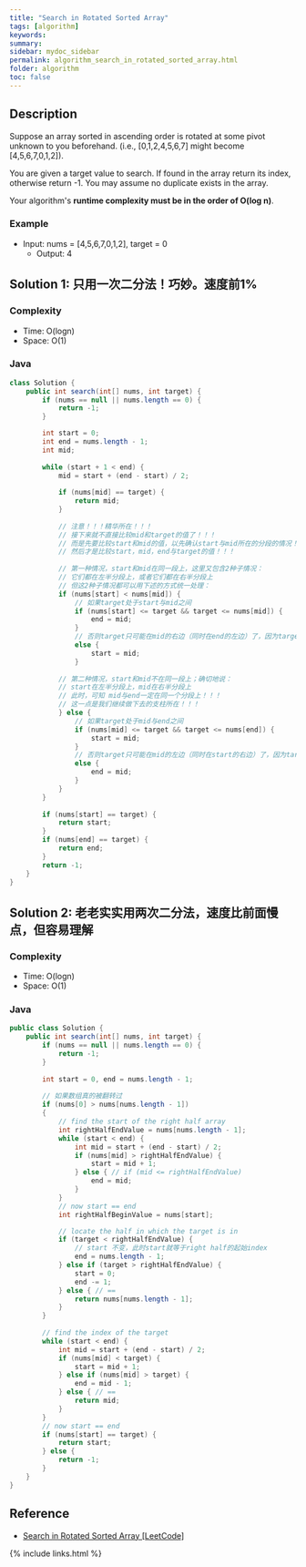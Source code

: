 ```yaml
---
title: "Search in Rotated Sorted Array"
tags: [algorithm]
keywords:
summary:
sidebar: mydoc_sidebar
permalink: algorithm_search_in_rotated_sorted_array.html
folder: algorithm
toc: false
---
```


## Description
Suppose an array sorted in ascending order is rotated at some pivot unknown to you beforehand. 
(i.e., [0,1,2,4,5,6,7] might become [4,5,6,7,0,1,2]).

You are given a target value to search. If found in the array return its index, otherwise return -1.
You may assume no duplicate exists in the array.

Your algorithm's **runtime complexity must be in the order of O(log n)**.

### Example
* Input: nums = [4,5,6,7,0,1,2], target = 0
  * Output: 4

## Solution 1: 只用一次二分法！巧妙。速度前1%

### Complexity
* Time: O(logn)
* Space: O(1)

### Java
```java
class Solution {
    public int search(int[] nums, int target) {
        if (nums == null || nums.length == 0) {
            return -1;
        }

        int start = 0;
        int end = nums.length - 1;
        int mid;
        
        while (start + 1 < end) {
            mid = start + (end - start) / 2;
            
            if (nums[mid] == target) {
                return mid;
            }
            
            // 注意！！！精华所在！！！
            // 接下来就不直接比较mid和target的值了！！！
            // 而是先要比较start和mid的值，以先确认start与mid所在的分段的情况！！！
            // 然后才是比较start，mid，end与target的值！！！
            
            // 第一种情况，start和mid在同一段上，这里又包含2种子情况：
            // 它们都在左半分段上，或者它们都在右半分段上
            // 但这2种子情况都可以用下述的方式统一处理：
            if (nums[start] < nums[mid]) {
                // 如果target处于start与mid之间
                if (nums[start] <= target && target <= nums[mid]) {
                    end = mid;
                } 
                // 否则target只可能在mid的右边（同时在end的左边）了，因为target不可能在start的左边
                else {
                    start = mid;
                }
            
            // 第二种情况，start和mid不在同一段上；确切地说：
            // start在左半分段上，mid在右半分段上
            // 此时，可知 mid与end一定在同一个分段上！！！
            // 这一点是我们继续做下去的支柱所在！！！
            } else {
                // 如果target处于mid与end之间
                if (nums[mid] <= target && target <= nums[end]) {
                    start = mid;
                } 
                // 否则target只可能在mid的左边（同时在start的右边）了，因为target不可能在end的右边
                else { 
                    end = mid;
                }
            }
        }
        
        if (nums[start] == target) {
            return start;
        }
        if (nums[end] == target) {
            return end;
        }
        return -1;
    }
}
```

## Solution 2: 老老实实用两次二分法，速度比前面慢点，但容易理解

### Complexity
* Time: O(logn)
* Space: O(1)

### Java
```java
public class Solution {
    public int search(int[] nums, int target) {
        if (nums == null || nums.length == 0) {
            return -1;
        }
        
        int start = 0, end = nums.length - 1;
        
        // 如果数组真的被翻转过
        if (nums[0] > nums[nums.length - 1])
        {
            // find the start of the right half array
            int rightHalfEndValue = nums[nums.length - 1];
            while (start < end) {
                int mid = start + (end - start) / 2;
                if (nums[mid] > rightHalfEndValue) {
                    start = mid + 1;
                } else { // if (mid <= rightHalfEndValue)
                    end = mid;
                }
            }
            // now start == end
            int rightHalfBeginValue = nums[start];

            // locate the half in which the target is in
            if (target < rightHalfEndValue) {
                // start 不变，此时start就等于right half的起始index
                end = nums.length - 1;
            } else if (target > rightHalfEndValue) {
                start = 0;
                end -= 1;
            } else { // ==
                return nums[nums.length - 1];
            }
        }
    
        // find the index of the target
        while (start < end) {
            int mid = start + (end - start) / 2;
            if (nums[mid] < target) {
                start = mid + 1;
            } else if (nums[mid] > target) {
                end = mid - 1;
            } else { // ==
                return mid;
            }
        }
        // now start == end
        if (nums[start] == target) {
            return start;
        } else {
            return -1;
        }
    }
}
```

## Reference
* [Search in Rotated Sorted Array [LeetCode]](https://leetcode.com/problems/search-in-rotated-sorted-array/description/)

{% include links.html %}
